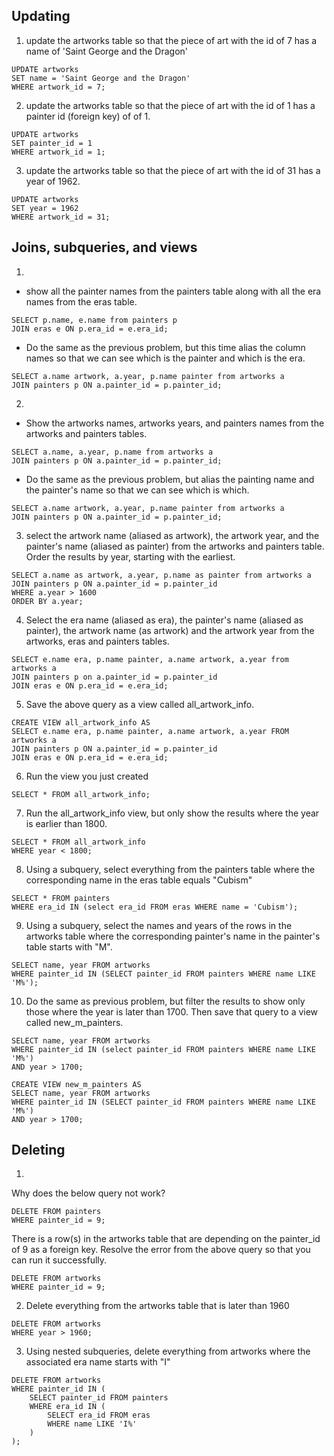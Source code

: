 ## Updating
 
1. update the artworks table so that the piece of art with the id of 7 has a name of 'Saint George and the Dragon'
```
UPDATE artworks 
SET name = 'Saint George and the Dragon'
WHERE artwork_id = 7; 
```

2. update the artworks table so that the piece of art with the id of 1 has a painter id (foreign key) of of 1.
```
UPDATE artworks 
SET painter_id = 1 
WHERE artwork_id = 1; 
```

3. update the artworks table so that the piece of art with the id of 31 has a year of 1962. 
```
UPDATE artworks 
SET year = 1962 
WHERE artwork_id = 31;
```

## Joins, subqueries, and views

1. 
  - show all the painter names from the painters table along with all the era names from the eras table.

```
SELECT p.name, e.name from painters p 
JOIN eras e ON p.era_id = e.era_id;
```

  -  Do the same as the previous problem, but this time alias the column names so that we can see which is the painter and which is the era. 
```
SELECT a.name artwork, a.year, p.name painter from artworks a 
JOIN painters p ON a.painter_id = p.painter_id;
```

2. 
  - Show the artworks names, artworks years, and painters names from the artworks and painters tables. 
  ```
  SELECT a.name, a.year, p.name from artworks a 
  JOIN painters p ON a.painter_id = p.painter_id;
  ```
  - Do the same as the previous problem, but alias the painting name and the painter's name so that we can see which is which. 
  ```
  SELECT a.name artwork, a.year, p.name painter from artworks a 
  JOIN painters p ON a.painter_id = p.painter_id;
```

3.  select the artwork name (aliased as artwork), the artwork year, and the painter's name (aliased as painter) from the artworks and painters table. Order the results by year, starting with the earliest. 
  ```
  SELECT a.name as artwork, a.year, p.name as painter from artworks a 
  JOIN painters p ON a.painter_id = p.painter_id
  WHERE a.year > 1600
  ORDER BY a.year;
```

4. Select the era name (aliased as era), the painter's name (aliased as painter), the artwork name (as artwork) and the artwork year from the artworks, eras and painters tables.
  ```
  SELECT e.name era, p.name painter, a.name artwork, a.year from artworks a
JOIN painters p on a.painter_id = p.painter_id
JOIN eras e ON p.era_id = e.era_id;
``` 

5. Save the above query as a view called all_artwork_info. 
```
CREATE VIEW all_artwork_info AS
SELECT e.name era, p.name painter, a.name artwork, a.year FROM artworks a
JOIN painters p ON a.painter_id = p.painter_id
JOIN eras e ON p.era_id = e.era_id;
```

6. Run the view you just created
```
SELECT * FROM all_artwork_info;
```

7. Run the all_artwork_info view, but only show the results where the year is earlier than 1800. 
```
SELECT * FROM all_artwork_info
WHERE year < 1800;
```

8. Using a subquery, select everything from the painters table where the corresponding name in the eras table equals "Cubism"
```
SELECT * FROM painters 
WHERE era_id IN (select era_id FROM eras WHERE name = 'Cubism');
```

9. Using a subquery, select the names and years of the rows in the artworks table where the corresponding painter's name in the painter's table starts with "M". 
```
SELECT name, year FROM artworks 
WHERE painter_id IN (SELECT painter_id FROM painters WHERE name LIKE 'M%');
```

10. Do the same as previous problem, but filter the results to show only those where the year is later than 1700. Then save that query to a view called new_m_painters. 
```
SELECT name, year FROM artworks 
WHERE painter_id IN (select painter_id FROM painters WHERE name LIKE 'M%')
AND year > 1700;

CREATE VIEW new_m_painters AS
SELECT name, year FROM artworks 
WHERE painter_id IN (SELECT painter_id FROM painters WHERE name LIKE 'M%')
AND year > 1700;
```


## Deleting

1. 
 Why does the below query not work?
```
DELETE FROM painters 
WHERE painter_id = 9;
```

There is a row(s) in the artworks table that are depending on the painter_id of 9 as a foreign key. Resolve the error from the above query so that you can run it successfully. 
```
DELETE FROM artworks 
WHERE painter_id = 9; 
```

2. Delete everything from the artworks table that is later than 1960 
```
DELETE FROM artworks
WHERE year > 1960;
```

3. Using nested subqueries, delete everything from artworks where the associated era name starts with "I"
```
DELETE FROM artworks 
WHERE painter_id IN (
    SELECT painter_id FROM painters 
    WHERE era_id IN (
        SELECT era_id FROM eras 
        WHERE name LIKE 'I%'
    )
);
```